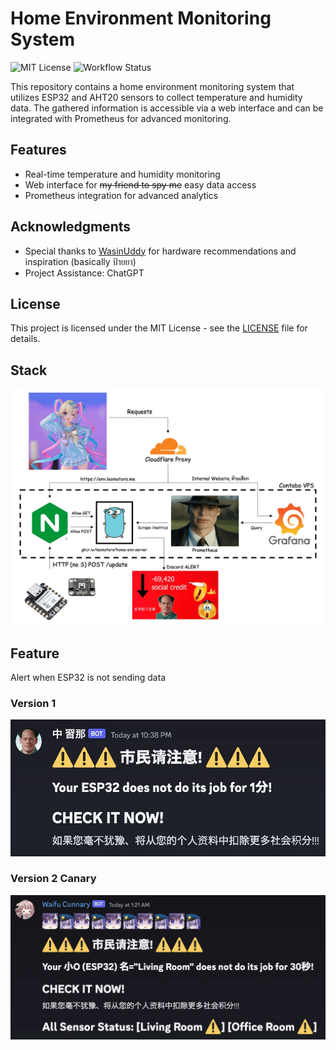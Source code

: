 # Home Environment Monitoring System

![MIT License](https://img.shields.io/badge/License-MIT-green.svg) ![Workflow Status](https://github.com/Leomotors/home-env/actions/workflows/release.yml/badge.svg)

This repository contains a home environment monitoring system that utilizes ESP32 and AHT20 sensors to collect temperature and humidity data. The gathered information is accessible via a web interface and can be integrated with Prometheus for advanced monitoring.

## Features

- Real-time temperature and humidity monitoring
- Web interface for ~~my friend to spy me~~ easy data access
- Prometheus integration for advanced analytics

## Acknowledgments

- Special thanks to [WasinUddy](https://github.com/WasinUddy/Homelab-Environments-Monitor) for hardware recommendations and inspiration (basically ป้ายยา)
- Project Assistance: ChatGPT

## License

This project is licensed under the MIT License - see the [LICENSE](LICENSE) file for details.

## Stack

![](./images/stack.webp)

## Feature

Alert when ESP32 is not sending data

### Version 1

![](./images/discord-alert.webp)

### Version 2 Canary

![](./images/discord-alert-v2.webp)
